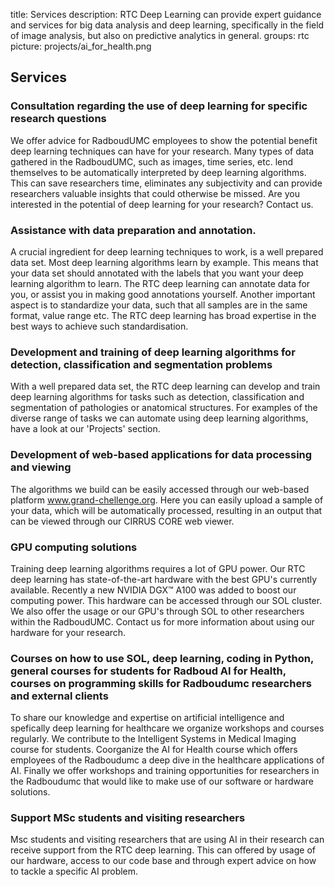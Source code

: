 title: Services
description: RTC Deep Learning can provide expert guidance and services for big data analysis and deep learning, specifically in the field of image analysis, but also on predictive analytics in general.
groups: rtc
picture: projects/ai_for_health.png

## Services

### Consultation regarding the use of deep learning for specific research questions
We offer advice for RadboudUMC employees to show the potential benefit deep learning techniques can have for your research. Many types of data gathered in the RadboudUMC, such as images, time series, etc. lend themselves to be automatically interpreted by deep learning algorithms. This can save researchers time, eliminates any subjectivity and can provide researchers valuable insights that could otherwise be missed. Are you interested in the potential of deep learning for your research? Contact us.

### Assistance with data preparation and annotation.
A crucial ingredient for deep learning techniques to work, is a well prepared data set. Most deep learning algorithms learn by example. This means that your data set should annotated with the labels that you want your deep learning algorithm to learn. The RTC deep learning can annotate data for you, or assist you in making good annotations yourself. Another important aspect is to standardize your data, such that all samples are in the same format, value range etc. The RTC deep learning has broad expertise in the best ways to achieve such standardisation. 

### Development and training of deep learning algorithms for detection, classification and segmentation problems
With a well prepared data set, the RTC deep learning can develop and train deep learning algorithms for tasks such as detection, classification and segmentation of pathologies or anatomical structures. For examples of the diverse range of tasks we can automate using deep learning algorithms, have a look at our 'Projects' section. 

### Development of web-based applications for data processing and viewing
The algorithms we build can be easily accessed through our web-based platform www.grand-chellenge.org. Here you can easily upload a sample of your data, which will be automatically processed, resulting in an output that can be viewed through our CIRRUS CORE web viewer.

### GPU computing solutions
Training deep learning algorithms requires a lot of GPU power. Our RTC deep learning has state-of-the-art hardware with the best GPU's currently available. Recently a new NVIDIA DGX™ A100 was added to boost our computing power. This hardware can be accessed through our SOL cluster. We also offer the usage or our GPU's through SOL to other researchers within the RadboudUMC. Contact us for more information about using our hardware for your research.

### Courses on how to use SOL, deep learning, coding in Python, general courses for students for Radboud AI for Health, courses on programming skills for Radboudumc researchers and external clients
To share our knowledge and expertise on artificial intelligence and spefically deep learning for healthcare we organize workshops and courses regularly. We contribute to the Intelligent Systems in Medical Imaging course for students. Coorganize the AI for Health course which offers employees of the Radboudumc a deep dive in the healthcare applications of AI. Finally we offer workshops and training opportunities for researchers in the Radboudumc that would like to make use of our software or hardware solutions.

### Support MSc students and visiting researchers
Msc students and visiting researchers that are using AI in their research can receive support from the RTC deep learning. This can offered by usage of our hardware, access to our code base and through expert advice on how to tackle a specific AI problem.


